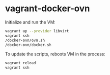 # vagrant-docker-ovn

Initialize and run the VM:
```sh
vagrant up --provider libvirt
vagrant ssh
/docker-ovn/ovn.sh
/docker-ovn/docker.sh
```

To update the scripts, reboots VM in the process:
```sh
vagrant reload
vagrant ssh
```
